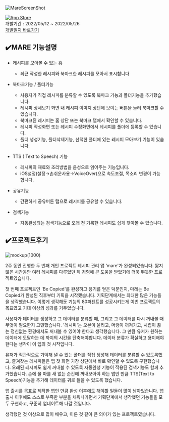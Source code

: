 


![MareScreenShot](http://finley.dothome.co.kr/git/nareScreenShot.png)   
   
[![App Store](https://img.shields.io/badge/App_Store-0D96F6?style=for-the-badge&logo=app-store&logoColor=white)](https://apps.apple.com/kr/app/mare/id1626776730)   
개발기간 : 2022/05/12 ~ 2022/05/26   
[개발일지 바로가기](https://www.notion.so/d88d8f133854451da797b6e580ca4075?v=67e8024370ef4dfbbf551ef1feb37dae)   
   
   
   
✔️MARE 기능설명
------------
* 레시피를 모아볼 수 있는 홈   
   * 최근 작성한 레시피와 북마크한 레시피를 모아서 표시합니다   
    
* 북마크기능 / 폴더기능   
   * 사용자가 직접 레시피를 분류할 수 있도록 북마크 기능과 폴더기능을 추가했습니다.   
   * 레시피 상세보기 화면 내 레시피 이미지 상단에 보이는 버튼을 눌러 북마크할 수 있습니다.   
   * 북마크된 레시피는 홈 상단 또는 북마크 탭에서 확인할 수 있습니다.   
   * 레시피 작성화면 또는 레시피 수정화면에서 레시피를 폴더에 등록할 수 있습니다.   
   * 폴더 생성기능, 폴더삭제기능, 선택한 폴더에 있는 레시피 모아보기 기능이 있습니다.    
        
* TTS ( Text to Speech) 기능   
   * 레시피의 재료와 조리방법을 음성으로 읽어주는 기능입니다.   
   * iOS설정(설정→손쉬운사용→VoiceOver)으로 속도조절, 목소리 변경이 가능합니다.   
    
* 공유기능   
   * 간편하게 공유버튼 탭으로 레시피를 공유할 수 있습니다.   
   
* 검색기능   
   * 자동완성되는 검색기능으로 오래 전 기록한 레시피도 쉽게 찾아볼 수 있습니다.   
   
   
   
✔️프로젝트후기
------------   
   
![mockup(1000)](http://finley.dothome.co.kr/git/mareHeader.png)   
   
2주 동안 진행한 두 번째 개인 프로젝트
레시피 관리 앱 ‘mare'가 완성되었습니다.
짧지 않은 시간동안 여러 레시피를 다루었던 제 경험에 큰 도움을 받았기에 더욱 뿌듯한 프로젝트였습니다.

첫 번째 프로젝트인 'Be Copied'를 완성하고 용기를 얻은 덕분인지, 마레는 Be Copied가 완성된 직후부터 기획을 시작했습니다. 
기획단계에서는 최대한 많은 기능들을 생각했습니다. 이렇게 생각해둔 기능의 80퍼센트를 성공시키는게 이번 프로젝트의 목표였고 기대 이상의 성과를 거두었습니다.

사용자가 데이터를 생성하고 그 데이터를 분류할 때, 그리고 그 데이터를 다시 꺼내볼 때 무엇이 필요한지 고민했습니다.
'레시피'는 오븐이 울리고, 머랭이 꺼져가고, 시럽이 끓는 정신없는 환경에서도 꺼내볼 수 있어야 한다고 생각했습니다. 그 만큼 유저가 원하는 데이터에 도달하는 데 까지의 시간을 단축해야합니다. 데이터 분류가 확실하고 용이해야한다는 생각이 이 앱의 첫 시작입니다.

유저가 직관적으로 기억해 낼 수 있는 폴더를 직접 생성해 데이터를 분류할 수 있도록했고, 즐겨찾는 레시피들은 앱 첫 화면 가장 상단에서 바로 확인할 수 있도록 구현했습니다. 오래된 레시피도 쉽게 꺼내볼 수 있도록 자동완성 기능이 적용된 검색기능도 함께 추가했습니다. 손에 물 마를 새 없는 순간에 꺼내보아야 하는 앱인 만큼 TTS(Text to Speech)기능을 추가해 데이터를 귀로 들을 수 있도록 했습니다.

앱 출시를 목표로 제작한 앱인 만큼 완성 이후에도 해야할 일들이 많이 남아있습니다. 앱 출시 이후에도 스스로 부족한 부분을 채워나가면서 기획단계에서 생각했던 기능들을 모두 구현하고, 꾸준히 업데이트해 나갈 것입니다.

생각했던 것 이상으로 많이 배우고, 이룬 것 같아 큰 의미가 있는 프로젝트였습니다.


